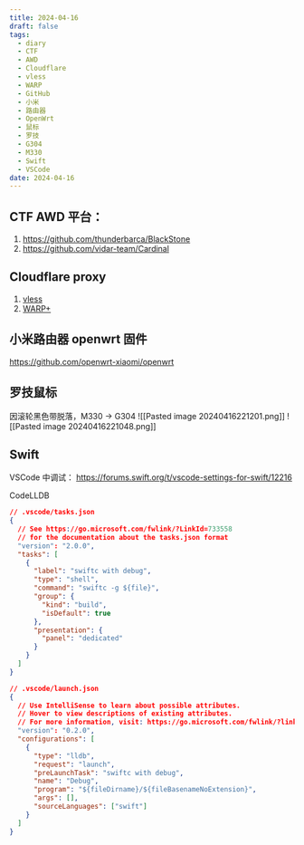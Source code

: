 ```yaml
---
title: 2024-04-16
draft: false
tags:
  - diary
  - CTF
  - AWD
  - Cloudflare
  - vless
  - WARP
  - GitHub
  - 小米
  - 路由器
  - OpenWrt
  - 鼠标
  - 罗技
  - G304
  - M330
  - Swift
  - VSCode
date: 2024-04-16
---
```


## CTF AWD 平台：

1. https://github.com/thunderbarca/BlackStone
2. https://github.com/vidar-team/Cardinal

## Cloudflare proxy

1. [vless](https://github.com/cmliu/edgetunnel)
2. [WARP+](https://github.com/vvbbnn00/WARP-Clash-API)

## 小米路由器 openwrt 固件

https://github.com/openwrt-xiaomi/openwrt

## 罗技鼠标

因滚轮黑色带脱落，M330 -> G304
![[Pasted image 20240416221201.png]]
![[Pasted image 20240416221048.png]]

## Swift

VSCode 中调试：
https://forums.swift.org/t/vscode-settings-for-swift/12216

CodeLLDB

```json
// .vscode/tasks.json
{
  // See https://go.microsoft.com/fwlink/?LinkId=733558
  // for the documentation about the tasks.json format
  "version": "2.0.0",
  "tasks": [
    {
      "label": "swiftc with debug",
      "type": "shell",
      "command": "swiftc -g ${file}",
      "group": {
        "kind": "build",
        "isDefault": true
      },
      "presentation": {
        "panel": "dedicated"
      }
    }
  ]
}
```

```json
// .vscode/launch.json
{
  // Use IntelliSense to learn about possible attributes.
  // Hover to view descriptions of existing attributes.
  // For more information, visit: https://go.microsoft.com/fwlink/?linkid=830387
  "version": "0.2.0",
  "configurations": [
    {
      "type": "lldb",
      "request": "launch",
      "preLaunchTask": "swiftc with debug",
      "name": "Debug",
      "program": "${fileDirname}/${fileBasenameNoExtension}",
      "args": [],
      "sourceLanguages": ["swift"]
    }
  ]
}
```
